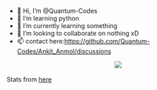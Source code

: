 - 👋 Hi, I’m @Quantum-Codes
- 👀 I’m learning python
- 🌱 I’m currently learning something
- 💞️ I’m looking to collaborate on nothing xD
- 📫 contact here:https://github.com/Quantum-Codes/Ankit_Anmol/discussions
<center><img src="https://github-readme-stats.vercel.app/api?username=Quantum-codes&show_icons=true&theme=tokyonight"></img></center><br>
Stats from <a href="https://github.com/anuraghazra/github-readme-stats">here</a><!---
Quantum-Codes/Quantum-Codes is a ✨ special ✨ repository because its `README.md` (this file) appears on your GitHub profile.
You can click the Preview link to take a look at your changes.
--->
